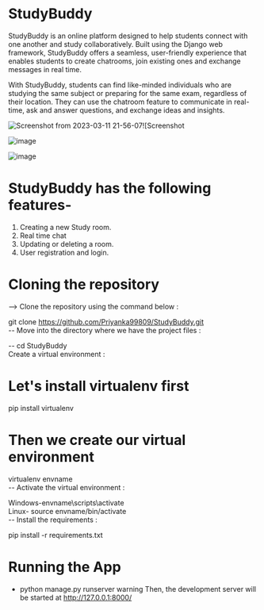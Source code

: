 # StudyBuddy
StudyBuddy is an online platform designed to help students connect with one another and study collaboratively. Built using the Django web framework, StudyBuddy offers a seamless, user-friendly experience that enables students to create chatrooms, join existing ones and exchange messages in real time.

With StudyBuddy, students can find like-minded individuals who are studying the same subject or preparing for the same exam, regardless of their location. They can use the chatroom feature to communicate in real-time, ask and answer questions, and exchange ideas and insights.

![Screenshot from 2023-03-11 21-56-07](https://user-images.githubusercontent.com/110349711/224495892-20681161-7820-4ea9-ac34-564236d0b44e.png)![Screenshot 

![image](https://user-images.githubusercontent.com/110349711/224496030-c73f2012-301f-4c84-bda3-d50fcd406fc9.png)

![image](https://user-images.githubusercontent.com/110349711/224496056-2bea264a-e5fa-4505-9753-88090b29c1f3.png)

# StudyBuddy has the following features-
1. Creating a new Study room.
2. Real time chat
3. Updating or deleting a room.
4. User registration and login.

# Cloning the repository
--> Clone the repository using the command below :

git clone https://github.com/Priyanka99809/StudyBuddy.git    
-- Move into the directory where we have the project files :   

-- cd StudyBuddy     
Create a virtual environment :  

# Let's install virtualenv first
pip install virtualenv    

# Then we create our virtual environment
virtualenv envname    
-- Activate the virtual environment :     

Windows-envname\scripts\activate    
Linux- source envname/bin/activate    
-- Install the requirements :    

pip install -r requirements.txt

# Running the App
- python manage.py runserver
warning Then, the development server will be started at http://127.0.0.1:8000/
